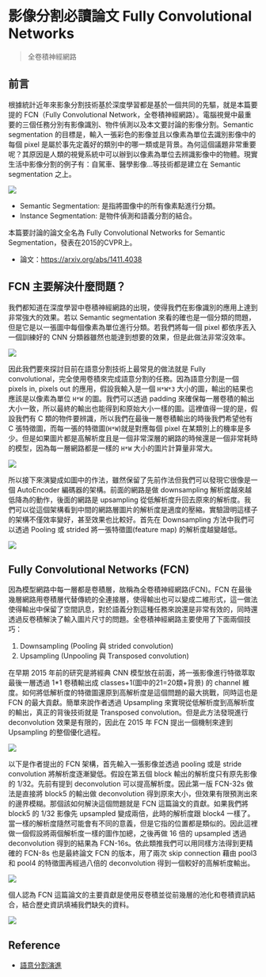 
# 影像分割必讀論文 Fully Convolutional Networks
> 全卷積神經網路
## 前言
根據統計近年來影象分割技術基於深度學習都是基於一個共同的先驅，就是本篇要提的 FCN（Fully Convolutional Network，全卷積神經網路）。電腦視覺中最重要的三個任務分別有影像識別、物件偵測以及本文要討論的影像分割。Semantic segmentation 的目標是，輸入一張彩色的影像並且以像素為單位去識別影像中的每個 pixel 是屬於事先定義好的類別中的哪一類或是背景。為何這個議題非常重要呢？其原因是人類的視覺系統中可以辦到以像素為單位去辨識影像中的物體。現實生活中影像分割的例子有：自駕車、醫學影像…等技術都是建立在 Semantic segmentation 之上。

![](https://i.imgur.com/0DFFTKs.png)

- Semantic Segmentation: 是指將圖像中的所有像素點進行分類。
- Instance Segmentation: 是物件偵測和語義分割的結合。

本篇要討論的論文全名為 Fully Convolutional Networks for Semantic Segmentation，發表在2015的CVPR上。

- 論文：https://arxiv.org/abs/1411.4038

## FCN 主要解決什麼問題？
我們都知道在深度學習中卷積神經網路的出現，使得我們在影像識別的應用上達到非常強大的效果。若以 Semantic segmentation 來看的確也是一個分類的問題，但是它是以一張圖中每個像素為單位進行分類。若我們將每一個 pixel 都依序丟入一個訓練好的 CNN 分類器雖然也能達到想要的效果，但是此做法非常沒效率。

![](https://i.imgur.com/blbHHcW.png)

因此我們要來探討目前在語意分割技術上最常見的做法就是 Fully convolutional，完全使用卷積來完成語意分割的任務。因為語意分割是一個 pixels in, pixels out 的應用，假設我輸入是一個 `H*W*3` 大小的圖，輸出的結果也應該是以像素為單位 `H*W` 的圖。我們可以透過 padding 來確保每一層卷積的輸出大小一致，所以最終的輸出也能得到和原始大小一樣的圖。這裡值得一提的是，假設我們有 C 類的物件要辨識，所以我們在最後一層卷積輸出的時後我們希望他有 C 張特徵圖，而每一張的特徵圖(`H*W`)就是對應每個 pixel 在某類別上的機率是多少。但是如果圖片都是高解析度且是一個非常深層的網路的時候還是一個非常耗時的模型，因為每一層網路都是一樣的 `H*W` 大小的圖片計算量非常大。

![](https://i.imgur.com/DRR1NQ5.png)

所以接下來演變成如圖中的作法，雖然保留了先前作法但我們可以發現它很像是一個 AutoEncoder 編碼器的架構。前面的網路是做 downsampling 解析度越來越低降為的動作，後面的網路是 upsampling 從低解析度升回去原來的解析度。我們可以從這個架構看到中間的網路層圖片的解析度是適度的壓縮。實驗證明這樣子的架構不僅效率變好，甚至效果也比較好。首先在 Downsampling 方法中我們可以透過 Pooling 或 strided 將一張特徵圖(feature map) 的解析度越變越低。

![](https://i.imgur.com/lYXrnw8.png)

## Fully Convolutional Networks (FCN)
因為模型網路中每一層都是卷積層，故稱為全卷積神經網路(FCN)。FCN 在最後幾層網路用卷積層代替傳統的全連接層，使得輸出也可以變成二維形式，這一做法使得輸出中保留了空間訊息，對於語義分割這種任務來說還是非常有效的，同時還透過反卷積解決了輸入圖片尺寸的問題。全卷積神經網路主要使用了下面兩個技巧：

1. Downsampling (Pooling 與 strided convolution)
2. Upsampling (Unpooling 與 Transposed convolution)

在早期 2015 年前的研究是將經典 CNN 模型放在前面，將一張影像進行特徵萃取最後一層透過 1*1 卷積輸出成 classes+1(圖中的21=20類+背景) 的 channel 維度。如何將低解析度的特徵圖還原到高解析度是這個問題的最大挑戰，同時這也是 FCN 的最大貢獻。簡單來說作者透過 Upsampling 來實現從低解析度到高解析度的輸出，真正的背後技術就是 Transposed convolution。但是此方法發現進行 deconvolution 效果是有限的，因此在 2015 年 FCN 提出一個機制來達到 Upsampling 的整個優化過程。


![](https://i.imgur.com/Q9cFPxZ.png)

以下是作者提出的 FCN 架構，首先輸入一張影像並透過 pooling 或是 stride convolution 將解析度逐漸變低。假設在第五個 block 輸出的解析度只有原先影像的 1/32。先前有提到 deconvolution 可以提高解析度。因此第一版 FCN-32s 做法是直接將 block5 的輸出做 deconvolution 得到原來大小，但效果有限預測出來的邊界模糊。那個該如何解決這個問題就是 FCN 這篇論文的貢獻。如果我們將 block5 的 1/32 影像先 upsampled 變成兩倍，此時的解析度跟 block4 一樣了。當一樣的解析度隨然可能會有不同的意義，但是它指的位置都是類似的。因此這裡做一個假設將兩個解析度一樣的圖作加總，之後再做 16 倍的 upsampled 透過 deconvolution 得到的結果為 FCN-16s。依此類推我們可以用同樣方法得到更精確的 FCN-8s 也是最終論文 FCN 的版本，用了兩次 skip connection 藉由 pool3 和 pool4 的特徵圖再經過八倍的 deconvolution 得到一個較好的高解析度輸出。

![](https://i.imgur.com/4ETid3Z.png)

個人認為 FCN 這篇論文的主要貢獻是使用反卷積並從前幾層的池化和卷積資訊結合，結合歷史資訊填補我們缺失的資料。

![](https://i.imgur.com/buZPxuZ.png)

## Reference
- [語意分割演進](https://www.gushiciku.cn/dc_tw/109328837)